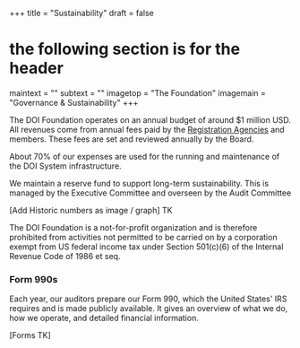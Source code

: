 +++
title = "Sustainability"
draft = false
# the following section is for the header
maintext = ""
subtext = ""
imagetop = "The Foundation"
imagemain = "Governance&nbsp;& Sustainability"
+++


The DOI Foundation operates on an annual budget of around $1 million USD. All revenues come from annual fees paid by the [Registration Agencies]() and members. These fees are set and reviewed annually by the Board.

About 70% of our expenses are used for the running and maintenance of the DOI System infrastructure. 

We maintain a reserve fund to support long-term sustainability. This is managed by the Executive Committee and overseen by the Audit Committee 

[Add Historic numbers as image / graph] TK

The DOI Foundation is a not-for-profit organization and is therefore prohibited from activities not permitted to be carried on by a corporation exempt from US federal income tax under Section 501(c)(6) of the Internal Revenue Code of 1986 et seq. 

### Form 990s
Each year, our auditors prepare our Form 990, which the United States' IRS requires and is made publicly available. It gives an overview of what we do, how we operate, and detailed financial information.

[Forms TK]

